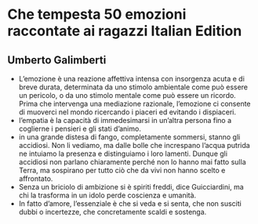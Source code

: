 # Che tempesta 50 emozioni raccontate ai ragazzi Italian Edition
## Umberto Galimberti
- L’emozione è una reazione affettiva intensa con insorgenza acuta e di breve durata, determinata da uno stimolo ambientale come può essere un pericolo, o da uno stimolo mentale come può essere un ricordo. Prima che intervenga una mediazione razionale, l’emozione ci consente di muoverci nel mondo ricercando i piaceri ed evitando i dispiaceri.
- l’empatia è la capacità di immedesimarsi in un’altra persona fino a coglierne i pensieri e gli stati d’animo.
- in una grande distesa di fango, completamente sommersi, stanno gli accidiosi. Non li vediamo, ma dalle bolle che increspano l’acqua putrida ne intuiamo la presenza e distinguiamo i loro lamenti. Dunque gli accidiosi non parlano chiaramente perché non lo hanno mai fatto sulla Terra, ma sospirano per tutto ciò che da vivi non hanno scelto e affrontato.
- Senza un briciolo di ambizione si è spiriti freddi, dice Guicciardini, ma chi la trasforma in un idolo perde coscienza e umanità.
- In fatto d’amore, l’essenziale è che si veda e si senta, che non susciti dubbi o incertezze, che concretamente scaldi e sostenga.

